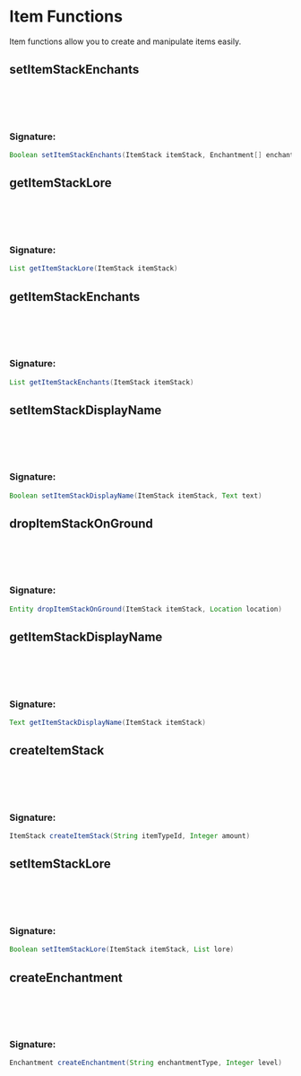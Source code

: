 # Item Functions
 Item functions allow you to create and manipulate items easily.

## setItemStackEnchants

<h3 style="padding-top: 4.6rem"> Signature: </h3>

```groovy
Boolean setItemStackEnchants(ItemStack itemStack, Enchantment[] enchantments)
```

## getItemStackLore

<h3 style="padding-top: 4.6rem"> Signature: </h3>

```groovy
List getItemStackLore(ItemStack itemStack)
```

## getItemStackEnchants

<h3 style="padding-top: 4.6rem"> Signature: </h3>

```groovy
List getItemStackEnchants(ItemStack itemStack)
```

## setItemStackDisplayName

<h3 style="padding-top: 4.6rem"> Signature: </h3>

```groovy
Boolean setItemStackDisplayName(ItemStack itemStack, Text text)
```

## dropItemStackOnGround

<h3 style="padding-top: 4.6rem"> Signature: </h3>

```groovy
Entity dropItemStackOnGround(ItemStack itemStack, Location location)
```

## getItemStackDisplayName

<h3 style="padding-top: 4.6rem"> Signature: </h3>

```groovy
Text getItemStackDisplayName(ItemStack itemStack)
```

## createItemStack

<h3 style="padding-top: 4.6rem"> Signature: </h3>

```groovy
ItemStack createItemStack(String itemTypeId, Integer amount)
```

## setItemStackLore

<h3 style="padding-top: 4.6rem"> Signature: </h3>

```groovy
Boolean setItemStackLore(ItemStack itemStack, List lore)
```

## createEnchantment

<h3 style="padding-top: 4.6rem"> Signature: </h3>

```groovy
Enchantment createEnchantment(String enchantmentType, Integer level)
```

